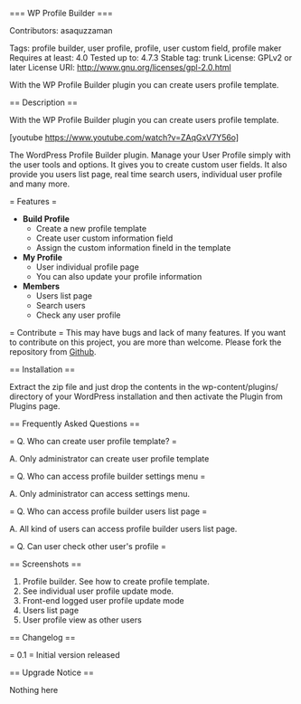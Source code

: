 === WP Profile Builder ===

Contributors: asaquzzaman

Tags: profile builder, user profile, profile, user custom field, profile maker
Requires at least: 4.0
Tested up to: 4.7.3
Stable tag: trunk
License: GPLv2 or later
License URI: http://www.gnu.org/licenses/gpl-2.0.html

With the WP Profile Builder plugin you can create users profile template. 

== Description ==

With the WP Profile Builder plugin you can create users profile template.

[youtube https://www.youtube.com/watch?v=ZAqGxV7Y56o]

The WordPress Profile Builder plugin. Manage your User Profile simply with the user tools and options. It gives you to create custom user fields. It also provide you users list page, real time search users, individual user profile and many more. 

= Features =

 * **Build Profile**
   * Create a new profile template
   * Create user custom information field
   * Assign the custom information fineld in the template
 * **My Profile**
   * User individual profile page
   * You can also update your profile information
 * **Members**
   * Users list page
   * Search users
   * Check any user profile

= Contribute =
This may have bugs and lack of many features. If you want to contribute on this project, you are more than welcome. Please fork the repository from [Github](https://github.com/asaquzzaman/wp-profile-builder).

== Installation ==

Extract the zip file and just drop the contents in the wp-content/plugins/ directory of your WordPress installation and then activate the Plugin from Plugins page.

== Frequently Asked Questions ==

= Q. Who can create user profile template? =

A. Only administrator can create user profile template

= Q. Who can access profile builder settings menu =

A. Only administrator can access settings menu.

= Q. Who can access profile builder users list page =

A. All kind of users can access profile builder users list page.

= Q. Can user check other user's profile =

== Screenshots ==

1. Profile builder. See how to create profile template.
2. See individual user profile update mode.
3. Front-end logged user profile update mode
4. Users list page
5. User profile view as other users

== Changelog ==

= 0.1 =
Initial version released


== Upgrade Notice ==

Nothing here